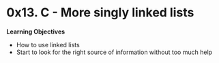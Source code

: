 # 0x13. C - More singly linked lists

**Learning Objectives**

* How to use linked lists
* Start to look for the right source of information without too much help